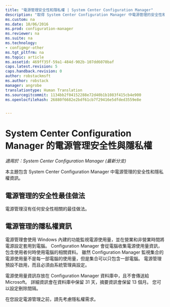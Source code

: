 ```yaml
---
title: "電源管理安全性和隱私權 | System Center Configuration Manager"
description: "取得 System Center Configuration Manager 中電源管理的安全性和隱私權資訊。"
ms.custom: na
ms.date: 10/06/2016
ms.prod: configuration-manager
ms.reviewer: na
ms.suite: na
ms.technology:
- configmgr-other
ms.tgt_pltfrm: na
ms.topic: article
ms.assetid: 469ff35f-59a1-484d-902b-107dd6070baf
caps.latest.revision: 5
caps.handback.revision: 0
author: robstackmsft
ms.author: robstack
manager: angrobe
translationtype: Human Translation
ms.sourcegitcommit: 1134bb2f04152288e72d40b1b1083f415cb4e900
ms.openlocfilehash: 26880f6682e2bdf61cb7f29416e5dfded3559e8e


---
```

# <a name="security-and-privacy-for-power-management-in-system-center-configuration-manager"></a>System Center Configuration Manager 的電源管理安全性與隱私權

*適用於：System Center Configuration Manager (最新分支)*

本主題包含 System Center Configuration Manager 中電源管理的安全性和隱私權資訊。  

## <a name="security-best-practices-for-power-management"></a>電源管理的安全性最佳做法  
 電源管理沒有任何安全性相關的最佳做法。  

## <a name="privacy-information-for-power-management"></a>電源管理的隱私權資訊  
 電源管理會使用 Windows 內建的功能監視電源使用量，並在營業和非營業時間將電源設定套用到電腦。 Configuration Manager 會從電腦收集電源使用量資訊，包含使用者何時使用電腦的相關資料。 雖然 Configuration Manager 監視集合的電源使用量不是每一部電腦的使用量，但是集合可以只包含一部電腦。 電源管理預設不啟用，而且必須由系統管理員設定。  

 電源使用量資訊存放在 Configuration Manager 資料庫中，且不會傳送給 Microsoft。 詳細資訊會在資料庫中保留 31 天，摘要資訊會保留 13 個月。 您可以設定刪除間隔。  

 在您設定電源管理之前，請先考慮隱私權需求。  



<!--HONumber=Nov16_HO1-->



